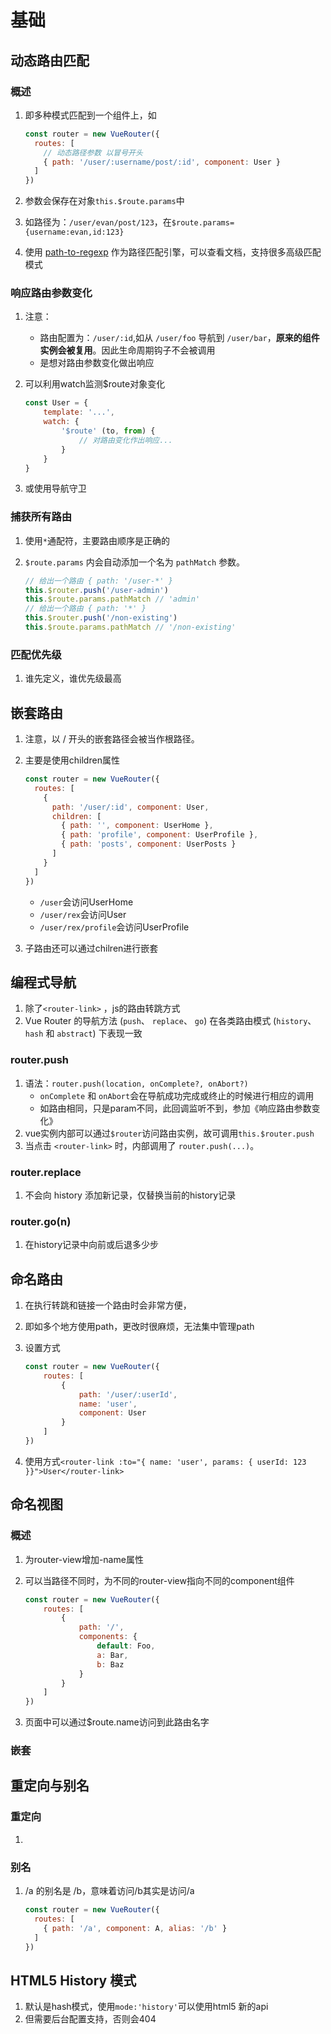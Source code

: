 # 基础

## 动态路由匹配

### 概述

1. 即多种模式匹配到一个组件上，如

	```javascript
	const router = new VueRouter({
	  routes: [
	    // 动态路径参数 以冒号开头
	    { path: '/user/:username/post/:id', component: User }
	  ]
	})
	```

2. 参数会保存在对象`this.$route.params`中

3. 如路径为：`/user/evan/post/123`，在`$route.params={username:evan,id:123}`

4. 使用 [path-to-regexp](https://github.com/pillarjs/path-to-regexp) 作为路径匹配引擎，可以查看文档，支持很多高级匹配模式

### 响应路由参数变化

1. 注意：

	- 路由配置为：`/user/:id`,如从 `/user/foo` 导航到 `/user/bar`，**原来的组件实例会被复用**。因此生命周期钩子不会被调用
	- 是想对路由参数变化做出响应

2. 可以利用watch监测$route对象变化

	```javascript
	const User = {
	    template: '...',
	    watch: {
	        '$route' (to, from) {
	            // 对路由变化作出响应...
	        }
	    }
	}
	```

3. 或使用导航守卫

### 捕获所有路由

1. 使用`*`通配符，主要路由顺序是正确的

2. `$route.params` 内会自动添加一个名为 `pathMatch` 参数。

	```javascript
	// 给出一个路由 { path: '/user-*' }
	this.$router.push('/user-admin')
	this.$route.params.pathMatch // 'admin'
	// 给出一个路由 { path: '*' }
	this.$router.push('/non-existing')
	this.$route.params.pathMatch // '/non-existing'
	```

### 匹配优先级

1. 谁先定义，谁优先级最高

## 嵌套路由

1. 注意，以 / 开头的嵌套路径会被当作根路径。

2. 主要是使用children属性

	```javascript
	const router = new VueRouter({
	  routes: [
	    {
	      path: '/user/:id', component: User,
	      children: [
	        { path: '', component: UserHome },
	        { path: 'profile', component: UserProfile },
	        { path: 'posts', component: UserPosts }
	      ]
	    }
	  ]
	})
	```

	- `/user`会访问UserHome
	- `/user/rex`会访问User
	- `/user/rex/profile`会访问UserProfile

3. 子路由还可以通过chilren进行嵌套

## 编程式导航

1. 除了`<router-link>` ，js的路由转跳方式
2. Vue Router 的导航方法 (`push`、 `replace`、 `go`) 在各类路由模式 (`history`、 `hash` 和 `abstract`) 下表现一致

### router.push

1. 语法：`router.push(location, onComplete?, onAbort?)`
	-  `onComplete` 和 `onAbort`会在导航成功完成或终止的时候进行相应的调用
	- 如路由相同，只是param不同，此回调监听不到，参加《响应路由参数变化》
2. vue实例内部可以通过`$router`访问路由实例，故可调用`this.$router.push`
3. 当点击 `<router-link>` 时，内部调用了 `router.push(...)`。

### router.replace

1. 不会向 history 添加新记录，仅替换当前的history记录

### router.go(n)

1. 在history记录中向前或后退多少步

## 命名路由

1. 在执行转跳和链接一个路由时会非常方便，

2. 即如多个地方使用path，更改时很麻烦，无法集中管理path

3. 设置方式

	```javascript
	const router = new VueRouter({
	    routes: [
	        {
	            path: '/user/:userId',
	            name: 'user',
	            component: User
	        }
	    ]
	})
	```

4. 使用方式`<router-link :to="{ name: 'user', params: { userId: 123 }}">User</router-link>`

## 命名视图

### 概述

1. 为router-view增加-name属性

2. 可以当路径不同时，为不同的router-view指向不同的component组件

	```javascript
	const router = new VueRouter({
	    routes: [
	        {
	            path: '/',
	            components: {
	                default: Foo,
	                a: Bar,
	                b: Baz
	            }
	        }
	    ]
	})
	```

3. 页面中可以通过$route.name访问到此路由名字

### 嵌套

## 重定向与别名

### 重定向

1. 

### 别名

1. /a 的别名是 /b，意味着访问/b其实是访问/a

	```javascript
	const router = new VueRouter({
	  routes: [
	    { path: '/a', component: A, alias: '/b' }
	  ]
	})
	```

	

## HTML5 History 模式

1. 默认是hash模式，使用`mode:'history'`可以使用html5 新的api
2. 但需要后台配置支持，否则会404